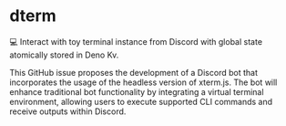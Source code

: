 # dterm

💻 Interact with toy terminal instance from Discord with global state atomically
stored in Deno Kv.

This GitHub issue proposes the development of a Discord bot that incorporates
the usage of the headless version of xterm.js. The bot will enhance traditional
bot functionality by integrating a virtual terminal environment, allowing users
to execute supported CLI commands and receive outputs within Discord.
